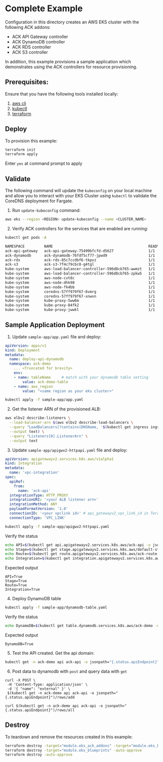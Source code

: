 # Complete Example

Configuration in this directory creates an AWS EKS cluster with the following ACK addons:

- ACK API Gateway controller
- ACK DynamoDB controller
- ACK RDS controller
- ACK S3 controller

In addition, this example provisions a sample application which demonstrates using the ACK controllers for resource provisioning.

## Prerequisites:

Ensure that you have the following tools installed locally:

1. [aws cli](https://docs.aws.amazon.com/cli/latest/userguide/install-cliv2.html)
2. [kubectl](https://Kubernetes.io/docs/tasks/tools/)
3. [terraform](https://learn.hashicorp.com/tutorials/terraform/install-cli)

## Deploy

To provision this example:

```sh
terraform init
terraform apply
```

Enter `yes` at command prompt to apply

## Validate

The following command will update the `kubeconfig` on your local machine and allow you to interact with your EKS Cluster using `kubectl` to validate the CoreDNS deployment for Fargate.

1. Run `update-kubeconfig` command:

```sh
aws eks --region <REGION> update-kubeconfig --name <CLUSTER_NAME>
```

2. Verify ACK controllers for the services that are enabled are running:

```sh
kubectl get pods -A

NAMESPACE         NAME                                            READY   STATUS    RESTARTS   AGE
ack-api-gateway   ack-api-gateway-75499bfcfd-d5627                1/1     Running   0          26s
ack-dynamodb      ack-dynamodb-76fdf5cf77-jpwd9                   1/1     Running   0          26s
ack-rds           ack-rds-85c7ccdbf6-tkpvz                        1/1     Running   0          26s
ack-s3            ack-s3-7f4c79cbc8-g4tgl                         1/1     Running   0          26s
kube-system       aws-load-balancer-controller-596d8cb765-wwmzt   1/1     Running   0          26s
kube-system       aws-load-balancer-controller-596d8cb765-zpkw5   1/1     Running   0          26s
kube-system       aws-node-cvt8c                                  1/1     Running   0          26s
kube-system       aws-node-dhk98                                  1/1     Running   0          26s
kube-system       aws-node-fk4bb                                  1/1     Running   0          26s
kube-system       coredns-57ff979f67-6vmrg                        1/1     Running   0          26s
kube-system       coredns-57ff979f67-xnwvn                        1/1     Running   0          26s
kube-system       kube-proxy-5ww6m                                1/1     Running   0          26s
kube-system       kube-proxy-84fk2                                1/1     Running   0          26s
kube-system       kube-proxy-jwwkl                                1/1     Running   0          26s
```

## Sample Application Deployment

1. Update `sample-app/app.yaml` file and deploy:

```yaml
apiVersion: apps/v1
kind: Deployment
metadata:
  name: deploy-api-dynamodb
  namespace: ack-demo
    ... <Truncated for brevity>
    env:
    - name: tableName     # match with your dynamodb table setting
        value: ack-demo-table
    - name: aws_region
        value: "<same region as your eks cluster>"
```

```sh
kubectl apply -f sample-app/app.yaml
```

2. Get the listener ARN of the provisioned ALB:

```sh
aws elbv2 describe-listeners \
  --load-balancer-arn $(aws elbv2 describe-load-balancers \
  --query "LoadBalancers[?contains(DNSName, '$(kubectl get ingress ingress-api-dynamodb -n ack-demo -o=jsonpath="{.status.loadBalancer.ingress[].hostname}")')].LoadBalancerArn" \
  --output text) \
  --query "Listeners[0].ListenerArn" \
  --output text
```

3. Update `sample-app/apigwv2-httpapi.yaml` file and deploy:

```yaml
apiVersion: apigatewayv2.services.k8s.aws/v1alpha1
kind: Integration
metadata:
  name: 'vpc-integration'
spec:
  apiRef:
    from:
      name: 'ack-api'
  integrationType: HTTP_PROXY
  integrationURI: '<your ALB listener arn>'
  integrationMethod: ANY
  payloadFormatVersion: '1.0'
  connectionID: '<your vpclink id>' # api_gatewayv2_vpc_link_id in Terraform output
  connectionType: 'VPC_LINK'
```

```sh
kubectl apply -f sample-app/apigwv2-httpapi.yaml
```

Verify the status
```sh
echo API=$(kubectl get api.apigatewayv2.services.k8s.aws/ack-api -o jsonpath='{.status.conditions[?(@.type=="ACK.ResourceSynced")].status}')
echo Stage=$(kubectl get stage.apigatewayv2.services.k8s.aws/default-stage -o jsonpath='{.status.conditions[?(@.type=="ACK.ResourceSynced")].status}')
echo Route=$(kubectl get route.apigatewayv2.services.k8s.aws/ack-route-vpclink -o jsonpath='{.status.conditions[?(@.type=="ACK.ResourceSynced")].status}')
echo Integration=$(kubectl get integration.apigatewayv2.services.k8s.aws/vpc-integration -o jsonpath='{.status.conditions[?(@.type=="ACK.ResourceSynced")].status}')
```

Expected output
```
API=True
Stage=True
Route=True
Integration=True
```

4. Deploy DynamoDB table

```sh
kubectl apply -f sample-app/dynamodb-table.yaml
```

Verify the status
```sh
echo DynamoDB=$(kubectl get table.dynamodb.services.k8s.aws/ack-demo -o jsonpath='{.status.conditions[?(@.type=="ACK.ResourceSynced")].status}')
```

Expected output
```
DynamoDB=True
```

5. Test the API created. Get the api domain:

```sh
kubectl get -n ack-demo api ack-api -o jsonpath="{.status.apiEndpoint}"
```

6. Post data to dynamodb with `post` and query data with `get`

```
curl -X POST \
 -H 'Content-Type: application/json' \
 -d '{ "name": "external" }' \
 $(kubectl get -n ack-demo api ack-api -o jsonpath="{.status.apiEndpoint}")/rows/add

curl $(kubectl get -n ack-demo api ack-api -o jsonpath="{.status.apiEndpoint}")/rows/all
```

## Destroy

To teardown and remove the resources created in this example:

```sh
terraform destroy -target="module.eks_ack_addons" -target="module.eks_blueprints_kubernetes_addons" -auto-approve
terraform destroy -target="module.eks_blueprints" -auto-approve
terraform destroy -auto-approve
```

